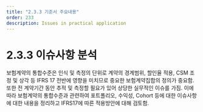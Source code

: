 ```yaml
---
title: "2.3.3 기준서 주요내용"
order: 233
description: Issues in practical application
---
```


# 2.3.3 이슈사항 분석

보험계약의 통합수준은 인식 및 측정의 단위로 계약의 경계범위, 할인율 적용, CSM 조정 및 상각 등 IFRS 17 전반에 영향을 미치므로 중요한 보험계약집합의 정의가 중요함. 또한 전 계약기간 동안 추적 및 측정할 필요가 있어 상당한 실무적인 이슈를 가짐. 이에 따라 보험계약의 통합수준과 관련하여 포트폴리오, 수익성, Cohort 등에 대한 이슈사항에 대한 내용을 정리하고 IFRS17에 따른 적용방안에 대해 검토함.

